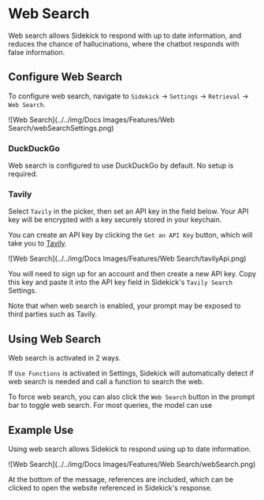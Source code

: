 # Web Search

Web search allows Sidekick to respond with up to date information, and reduces the chance of hallucinations, where the chatbot responds with false information.

## Configure Web Search

To configure web search, navigate to `Sidekick` -> `Settings` -> `Retrieval` -> `Web Search`.

![Web Search](../../img/Docs Images/Features/Web Search/webSearchSettings.png)

### DuckDuckGo

Web search is configured to use DuckDuckGo by default. No setup is required.

### Tavily

Select `Tavily` in the picker, then set an API key in the field below. Your API key will be encrypted with a key securely stored in your keychain.

You can create an API key by clicking the `Get an API Key` button, which will take you to [Tavily](https://app.tavily.com/home). 

![Web Search](../../img/Docs Images/Features/Web Search/tavilyApi.png)

You will need to sign up for an account and then create a new API key. Copy this key and paste it into the API key field in Sidekick's `Tavily Search` Settings.

Note that when web search is enabled, your prompt may be exposed to third parties such as Tavily.

## Using Web Search

Web search is activated in 2 ways.

If `Use Functions` is activated in Settings, Sidekick will automatically detect if web search is needed and call a function to search the web.

To force web search, you can also click the `Web Search` button in the prompt bar to toggle web search. For most queries, the model can use

## Example Use

Using web search allows Sidekick to respond using up to date information.

![Web Search](../../img/Docs Images/Features/Web Search/webSearch.png)

At the bottom of the message, references are included, which can be clicked to open the website referenced in Sidekick's response.
